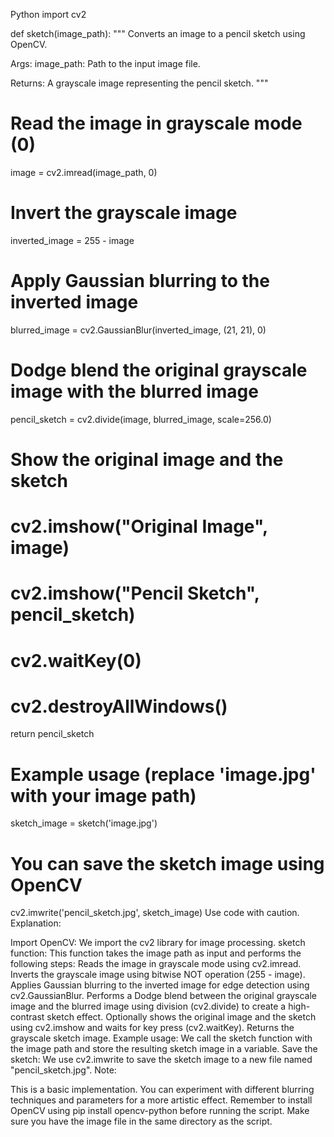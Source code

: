 Python
import cv2

def sketch(image_path):
  """
  Converts an image to a pencil sketch using OpenCV.

  Args:
      image_path: Path to the input image file.

  Returns:
      A grayscale image representing the pencil sketch.
  """
  # Read the image in grayscale mode (0)
  image = cv2.imread(image_path, 0)

  # Invert the grayscale image
  inverted_image = 255 - image 

  # Apply Gaussian blurring to the inverted image
  blurred_image = cv2.GaussianBlur(inverted_image, (21, 21), 0)

  # Dodge blend the original grayscale image with the blurred image
  pencil_sketch = cv2.divide(image, blurred_image, scale=256.0)

  # Show the original image and the sketch
  # cv2.imshow("Original Image", image)
  # cv2.imshow("Pencil Sketch", pencil_sketch)
  # cv2.waitKey(0)
  # cv2.destroyAllWindows()

  return pencil_sketch

# Example usage (replace 'image.jpg' with your image path)
sketch_image = sketch('image.jpg')

# You can save the sketch image using OpenCV
cv2.imwrite('pencil_sketch.jpg', sketch_image)
Use code with caution.
Explanation:

Import OpenCV: We import the cv2 library for image processing.
sketch function: This function takes the image path as input and performs the following steps:
Reads the image in grayscale mode using cv2.imread.
Inverts the grayscale image using bitwise NOT operation (255 - image).
Applies Gaussian blurring to the inverted image for edge detection using cv2.GaussianBlur.
Performs a Dodge blend between the original grayscale image and the blurred image using division (cv2.divide) to create a high-contrast sketch effect.
Optionally shows the original image and the sketch using cv2.imshow and waits for key press (cv2.waitKey).
Returns the grayscale sketch image.
Example usage: We call the sketch function with the image path and store the resulting sketch image in a variable.
Save the sketch: We use cv2.imwrite to save the sketch image to a new file named "pencil_sketch.jpg".
Note:

This is a basic implementation. You can experiment with different blurring techniques and parameters for a more artistic effect.
Remember to install OpenCV using pip install opencv-python before running the script.
Make sure you have the image file in the same directory as the script.